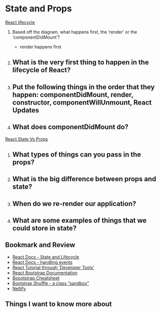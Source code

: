 # State and Props
[React lifecycle](https://medium.com/@joshuablankenshipnola/react-component-lifecycle-events-cb77e670a093)
1. Based off the diagram, what happens first, the ‘render’ or the ‘componentDidMount’?
    - render happens first

2. What is the very first thing to happen in the lifecycle of React?
    - 

3. Put the following things in the order that they happen: componentDidMount, render, constructor, componentWillUnmount, React Updates
    - 

4. What does componentDidMount do?
    - 

[React State Vs Props](https://www.youtube.com/watch?v=IYvD9oBCuJI)
1. What types of things can you pass in the props?
    - 

2. What is the big difference between props and state?
    - 

3. When do we re-render our application?
    - 

4. What are some examples of things that we could store in state?
    - 

## Bookmark and Review
- [React Docs - State and Lifecycle](https://reactjs.org/docs/state-and-lifecycle.html)
- [React Docs - handling events](https://reactjs.org/docs/handling-events.html)
- [React Tutorial through ‘Developer Tools’](https://reactjs.org/tutorial/tutorial.html)
- [React Bootstrap Documentation](https://react-bootstrap.github.io/)
- [Boootstrap Cheatsheet](https://getbootstrap.com/docs/5.0/examples/cheatsheet/)
- [Bootstrap Shuffle - a class “sandbox”](https://bootstrapshuffle.com/classes)
- [Netlify](https://www.netlify.com/)

## Things I want to know more about
